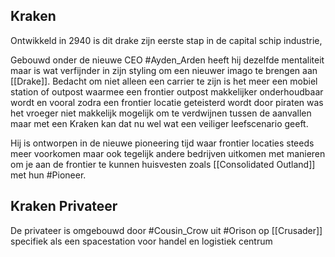 ## Kraken

Ontwikkeld in 2940 is dit drake zijn eerste stap in de capital schip industrie, 

Gebouwd onder de nieuwe CEO #Ayden_Arden heeft hij dezelfde mentaliteit maar is wat verfijnder in zijn styling om een nieuwer imago te brengen aan [[Drake]]. Bedacht om niet alleen een carrier te zijn is het meer een mobiel station of outpost waarmee een frontier outpost makkelijker onderhoudbaar wordt en vooral zodra een frontier locatie geteisterd wordt door piraten was het vroeger niet makkelijk mogelijk om te verdwijnen tussen de aanvallen maar met een Kraken kan dat nu wel wat een veiliger leefscenario geeft.

Hij is ontworpen in de nieuwe pioneering tijd waar frontier locaties steeds meer voorkomen maar ook tegelijk andere bedrijven uitkomen met manieren om je aan de frontier te kunnen huisvesten zoals [[Consolidated Outland]] met hun #Pioneer.

## Kraken Privateer

De privateer is omgebouwd door #Cousin_Crow uit #Orison op [[Crusader]] specifiek als een spacestation voor handel en logistiek centrum 